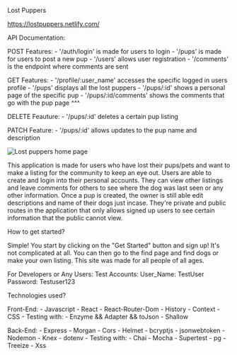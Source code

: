 Lost Puppers

https://lostpuppers.netlify.com/

API Documentation: 

POST Features:
    - '/auth/login' is made for users to login
    - '/pups' is made for users to post a new pup
    - '/users' allows user registration
    - '/comments' is the endpoint where comments are sent

GET Features:
    - '/profile/:user_name' accesses the specific logged in users profile
    - '/pups' displays all the lost puppers
    - '/pups/:id' shows a personal page of the specific pup
    - '/pups/:id/comments' shows the comments that go with the pup page ^^^

DELETE Feauture: 
    - '/pups/:id' deletes a certain pup listing

PATCH Feature:
    - '/pups/:id' allows updates to the pup name and description

![Lost puppers home page](/src/Images/homepageSS.png)

This application is made for users who have lost their pups/pets and want to make a listing for the
community to keep an eye out. Users are able to create and login into their personal accounts. They can
view other listings and leave comments for others to see where the dog was last seen or any other 
information. Once a pup is created, the owner is still able edit descriptions and name of their dogs
just incase. They're private and public routes in the application that only allows signed up users to
see certain information that the public cannot view.

How to get started?

Simple! You start by clicking on the "Get Started" button and sign up! It's not complicated at all.
You can then go to the find page and find dogs or make your own listing. This site was made for all people
of all ages.

For Developers or Any Users:
    Test Accounts:
        User_Name: TestUser
        Password: Testuser123

Technologies used?

Front-End: 
    - Javascript
    - React
        - React-Router-Dom
        - History
        - Context 
    - CSS
    - Testing with:
        - Enzyme && Adapter && toJson
        - Shallow

Back-End:
    - Express
    - Morgan
    - Cors
    - Helmet
    - bcryptjs
    - jsonwebtoken
    - Nodemon
    - Knex
    - dotenv
    - Testing with:
        - Chai
        - Mocha
        - Supertest
        - pg
        - Treeize
        - Xss